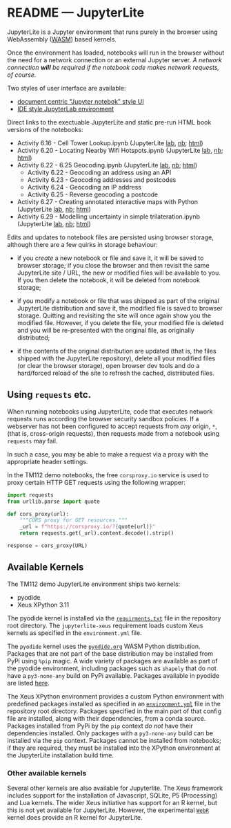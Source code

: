 # README — JupyterLite

JupyterLite is a Jupyter environment that runs purely in the browser using WebAssembly ([WASM]( https://en.wikipedia.org/wiki/WebAssembly)) based kernels.

Once the environment has loaded, notebooks will run in the browser without the need for a network connection or an external Jupyter server. *A network connection __will__ be required if the notebook code makes network requests, of course.*

Two styles of user interface are available:

- [document centric "Jupyter notebok" style UI](https://ouseful-demos.github.io/jupyterlite-tm112-demo)
- [IDE style JupyterLab environment](https://ouseful-demos.github.io/jupyterlite-tm112-demo/lab)

Direct links to the exectuable JupyterLite and static pre-run HTML book versions of the notebooks:

- Activity 6.16 - Cell Tower Lookup.ipynb (JupyterLite [lab](https://ouseful-demos.github.io/jupyterlite-tm112-demo/lab/?path=work%2FActivity+6.16+-+Cell+Tower+Lookup.ipynb), [nb](https://ouseful-demos.github.io/jupyterlite-tm112-demo/notebooks/?path=work%2FActivity+6.16+-+Cell+Tower+Lookup.ipynb); [html](https://ouseful-demos.github.io/jupyterlite-tm112-demo/book_output/Activity%206.16%20-%20Cell%20Tower%20Lookup.html))
- Activity 6.20 - Locating Nearby Wifi Hotspots.ipynb (JupyterLite [lab](https://ouseful-demos.github.io/jupyterlite-tm112-demo/lab/?path=work%2FActivity+6.20+-+Locating+Nearby+Wifi+Hotspots.ipynb), [nb](https://ouseful-demos.github.io/jupyterlite-tm112-demo/notebooks/?path=work%2FActivity+6.20+-+Locating+Nearby+Wifi+Hotspots.ipynb); [html](https://ouseful-demos.github.io/jupyterlite-tm112-demo/book_output/Activity%206.20%20-%20Locating%20Nearby%20Wifi%20Hotspots.html))
- Activity 6.22 - 6.25 Geocoding.ipynb (JupyterLite [lab](https://ouseful-demos.github.io/jupyterlite-tm112-demo/lab/?path=work%2FActivity+6.22+-+6.25+-+Geocoding.ipynb), [nb](https://ouseful-demos.github.io/jupyterlite-tm112-demo/notebooks/?path=work%2FActivity+6.22+-+6.25+-+Geocoding.ipynb); [html](https://ouseful-demos.github.io/jupyterlite-tm112-demo/book_output/Activity%206.22%20-%206.25%20-%20Geocoding.html))
  - Activity 6.22 - Geocoding an address using an API
  - Activity 6.23 - Geocoding addresses and postcodes
  - Activity 6.24 - Geocoding an IP address
  - Activity 6.25 - Reverse geocoding a postcode
- Activity 6.27 - Creating annotated interactive maps with Python (JupyterLite [lab](https://ouseful-demos.github.io/jupyterlite-tm112-demo/lab/?path=work%2FActivity+6.27+-+Creating+annotated+interactive+maps+with+Python.ipynb), [nb](https://ouseful-demos.github.io/jupyterlite-tm112-demo/notebooks/?path=work%2FActivity+6.27+-+Creating+annotated+interactive+maps+with+Python.ipynb); [html](https://ouseful-demos.github.io/jupyterlite-tm112-demo/book_output/Activity%206.27%20-%20Creating%20annotated%20interactive%20maps%20with%20Python.html))
- Activity 6.29 - Modelling uncertainty in simple trilateration.ipynb (JupyterLite [lab](https://ouseful-demos.github.io/jupyterlite-tm112-demo/lab/?path=work%2FActivity+6.29+-+Modelling+uncertainty+in+simple+trilateration.ipynb), [nb](https://ouseful-demos.github.io/jupyterlite-tm112-demo/notebooks/?path=work%2FActivity+6.29+-+Modelling+uncertainty+in+simple+trilateration.ipynb); [html](https://ouseful-demos.github.io/jupyterlite-tm112-demo/book_output/Activity%206.29%20-%20Modelling%20uncertainty%20in%20simple%20trilateration.html))

Edits and updates to notebook files are persisted using browser storage, although there are a few quirks in storage behaviour:

- if you *create* a new notebook or file and save it, it will be saved to browser storage; if you close the browser and then revisit the same JupyterLite site / URL, the new or modified files will be available to you. If you then delete the notebook, it will be deleted from notebook storage;

- if you modify a notebook or file that was shipped as part of the original JupyterLite distribution and save it, the modified file is saved to browser storage. Quitting and revisiting the site will once again show you the modified file. However, if you delete the file, your modified file is deleted and you will be re-presented with the original file, as originally distributed;

- if the contents of the original distribution are updated (that is, the files shipped with the JupyterLite repository), delete all your modified files (or clear the browser storage), open browser dev tools and do a hard/forced reload of the site to refresh the cached, distriibuted files.

## Using `requests` etc.

When running notebooks using JupyterLite, code that executes network requests runs according the browser security sandbox policies. If a webserver has not been configured to accept requests from *any* origin, `*`,(that is, cross-origin requests), then requests made from a notebook using `requests` may fail.

In such a case, you may be able to make a request via a proxy with the appropriate header settings.

In the TM112 demo notebooks, the free `corsproxy.io` service is used to proxy certain HTTP GET requests using the following wrapper:

```python
import requests
from urllib.parse import quote

def cors_proxy(url):
    """CORS proxy for GET resources."""
    _url = f"https://corsproxy.io/?{quote(url)}"
    return requests.get(_url).content.decode().strip()

response = cors_proxy(URL)
```

## Available Kernels

The TM112 demo JupyterLite environment ships two kernels:

- pyodide
- Xeus XPython 3.11

The pyodide kernel is installed via the [`requirments.txt`](https://github.com/ouseful-demos/jupyterlite-tm112-demo/blob/main/requirements.txt) file in the repository root directory. The `jupyterlite-xeus` requirement loads custom Xeus kernels as specified in the `environment.yml` file.

The `pyodide` kernel uses the [`pyodide.org`](https://pyodide.org/en/stable/) WASM Python distribution. Packages that are not part of the base distribution may be installed from PyPi using `%pip` magic. A wide variety of packages are available as part of the pyodide environment, including packages such as `shapely` that do not have a `py3-none-any` build on PyPi available. Packages available in pyodide are listed [here](https://pyodide.org/en/stable/usage/packages-in-pyodide.html).

The Xeus XPython environment provides a custom Python environment with predefined packages installed as specified in an [`environment.yml`](https://github.com/ouseful-demos/jupyterlite-tm112-demo/blob/main/environment.yml) file in the repository root directory. Packages specified in the main part of that config file are installed, along with their dependencies, from a conda source. Packages installed from PyPi by the `pip` context *do not* have their dependencies installed. Only packages with a `py3-none-any` build can be installed via the `pip` context. Packages cannot be installed from notebooks; if they are required, they must be installed into the XPython environment at the JupyterLite installation build time.

### Other available kernels

Several other kernels are also available for Jupyterlite. The Xeus framework includes support for the installation of Javascript, SQLite, P5 (Processing) and Lua kernels. The wider Xeus initiative has support for an R kernel, but this is not yet available for JupyterLite. However, the experimental [`WebR`](https://github.com/r-wasm/jupyterlite-webr-kernel) kernel does provide an R kernel for JupyterLite.
